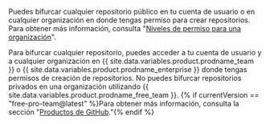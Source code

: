 Puedes bifurcar cualquier repositorio público en tu cuenta de usuario o en cualquier organización en donde tengas permiso para crear repositorios. Para obtener más información, consulta "[Niveles de permiso para una organización](/articles/permission-levels-for-an-organization)".

Para bifurcar cualquier repositorio, puedes acceder a tu cuenta de usuario y a cualquier organización en {{ site.data.variables.product.prodname_team }} o {{ site.data.variables.product.prodname_enterprise }} donde tengas permisos de creación de repositorios. No puedes bifurcar repositorios privados en una organización utilizando {{ site.data.variables.product.prodname_free_team }}. {% if currentVersion == "free-pro-team@latest" %}Para obtener más información, consulta la sección "[Productos de GitHub](/articles/githubs-products)."{% endif %}
